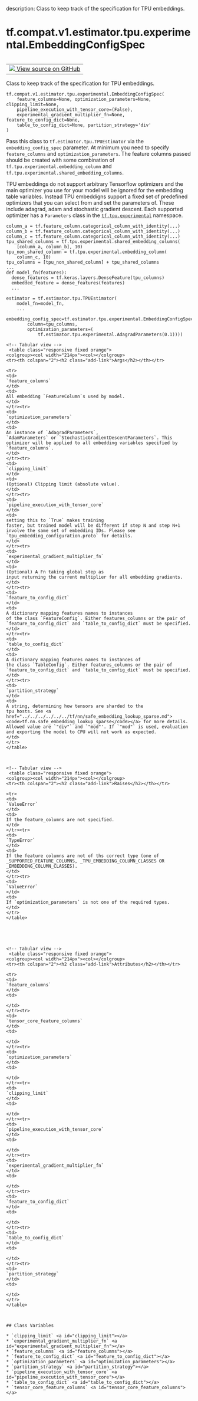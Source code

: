 description: Class to keep track of the specification for TPU embeddings.

<div itemscope itemtype="http://developers.google.com/ReferenceObject">
<meta itemprop="name" content="tf.compat.v1.estimator.tpu.experimental.EmbeddingConfigSpec" />
<meta itemprop="path" content="Stable" />
<meta itemprop="property" content="__new__"/>
<meta itemprop="property" content="clipping_limit"/>
<meta itemprop="property" content="experimental_gradient_multiplier_fn"/>
<meta itemprop="property" content="feature_columns"/>
<meta itemprop="property" content="feature_to_config_dict"/>
<meta itemprop="property" content="optimization_parameters"/>
<meta itemprop="property" content="partition_strategy"/>
<meta itemprop="property" content="pipeline_execution_with_tensor_core"/>
<meta itemprop="property" content="table_to_config_dict"/>
<meta itemprop="property" content="tensor_core_feature_columns"/>
</div>

# tf.compat.v1.estimator.tpu.experimental.EmbeddingConfigSpec

<!-- Insert buttons and diff -->

<table class="tfo-notebook-buttons tfo-api nocontent" align="left">
<td>
  <a target="_blank" href="https://github.com/tensorflow/estimator/tree/master/tensorflow_estimator/python/estimator/tpu/_tpu_estimator_embedding.py">
    <img src="https://www.tensorflow.org/images/GitHub-Mark-32px.png" />
    View source on GitHub
  </a>
</td>
</table>



Class to keep track of the specification for TPU embeddings.

<pre class="devsite-click-to-copy prettyprint lang-py tfo-signature-link">
<code>tf.compat.v1.estimator.tpu.experimental.EmbeddingConfigSpec(
    feature_columns=None, optimization_parameters=None, clipping_limit=None,
    pipeline_execution_with_tensor_core=(False),
    experimental_gradient_multiplier_fn=None, feature_to_config_dict=None,
    table_to_config_dict=None, partition_strategy='div'
)
</code></pre>



<!-- Placeholder for "Used in" -->

Pass this class to `tf.estimator.tpu.TPUEstimator` via the
`embedding_config_spec` parameter. At minimum you need to specify
`feature_columns` and `optimization_parameters`. The feature columns passed
should be created with some combination of
`tf.tpu.experimental.embedding_column` and
`tf.tpu.experimental.shared_embedding_columns`.

TPU embeddings do not support arbitrary Tensorflow optimizers and the
main optimizer you use for your model will be ignored for the embedding table
variables. Instead TPU embeddigns support a fixed set of predefined optimizers
that you can select from and set the parameters of. These include adagrad,
adam and stochastic gradient descent. Each supported optimizer has a
`Parameters` class in the <a href="../../../../../../tf/tpu/experimental.md"><code>tf.tpu.experimental</code></a> namespace.

```
column_a = tf.feature_column.categorical_column_with_identity(...)
column_b = tf.feature_column.categorical_column_with_identity(...)
column_c = tf.feature_column.categorical_column_with_identity(...)
tpu_shared_columns = tf.tpu.experimental.shared_embedding_columns(
    [column_a, column_b], 10)
tpu_non_shared_column = tf.tpu.experimental.embedding_column(
    column_c, 10)
tpu_columns = [tpu_non_shared_column] + tpu_shared_columns
...
def model_fn(features):
  dense_features = tf.keras.layers.DenseFeature(tpu_columns)
  embedded_feature = dense_features(features)
  ...

estimator = tf.estimator.tpu.TPUEstimator(
    model_fn=model_fn,
    ...
    embedding_config_spec=tf.estimator.tpu.experimental.EmbeddingConfigSpec(
        column=tpu_columns,
        optimization_parameters=(
            tf.estimator.tpu.experimental.AdagradParameters(0.1))))

<!-- Tabular view -->
 <table class="responsive fixed orange">
<colgroup><col width="214px"><col></colgroup>
<tr><th colspan="2"><h2 class="add-link">Args</h2></th></tr>

<tr>
<td>
`feature_columns`
</td>
<td>
All embedding `FeatureColumn`s used by model.
</td>
</tr><tr>
<td>
`optimization_parameters`
</td>
<td>
An instance of `AdagradParameters`,
`AdamParameters` or `StochasticGradientDescentParameters`. This
optimizer will be applied to all embedding variables specified by
`feature_columns`.
</td>
</tr><tr>
<td>
`clipping_limit`
</td>
<td>
(Optional) Clipping limit (absolute value).
</td>
</tr><tr>
<td>
`pipeline_execution_with_tensor_core`
</td>
<td>
setting this to `True` makes training
faster, but trained model will be different if step N and step N+1
involve the same set of embedding IDs. Please see
`tpu_embedding_configuration.proto` for details.
</td>
</tr><tr>
<td>
`experimental_gradient_multiplier_fn`
</td>
<td>
(Optional) A Fn taking global step as
input returning the current multiplier for all embedding gradients.
</td>
</tr><tr>
<td>
`feature_to_config_dict`
</td>
<td>
A dictionary mapping features names to instances
of the class `FeatureConfig`. Either features_columns or the pair of
`feature_to_config_dict` and `table_to_config_dict` must be specified.
</td>
</tr><tr>
<td>
`table_to_config_dict`
</td>
<td>
A dictionary mapping features names to instances of
the class `TableConfig`. Either features_columns or the pair of
`feature_to_config_dict` and `table_to_config_dict` must be specified.
</td>
</tr><tr>
<td>
`partition_strategy`
</td>
<td>
A string, determining how tensors are sharded to the
tpu hosts. See <a href="../../../../../../tf/nn/safe_embedding_lookup_sparse.md"><code>tf.nn.safe_embedding_lookup_sparse</code></a> for more details.
Allowed value are `"div"` and `"mod"'. If `"mod"` is used, evaluation
and exporting the model to CPU will not work as expected.
</td>
</tr>
</table>



<!-- Tabular view -->
 <table class="responsive fixed orange">
<colgroup><col width="214px"><col></colgroup>
<tr><th colspan="2"><h2 class="add-link">Raises</h2></th></tr>

<tr>
<td>
`ValueError`
</td>
<td>
If the feature_columns are not specified.
</td>
</tr><tr>
<td>
`TypeError`
</td>
<td>
If the feature columns are not of ths correct type (one of
_SUPPORTED_FEATURE_COLUMNS, _TPU_EMBEDDING_COLUMN_CLASSES OR
_EMBEDDING_COLUMN_CLASSES).
</td>
</tr><tr>
<td>
`ValueError`
</td>
<td>
If `optimization_parameters` is not one of the required types.
</td>
</tr>
</table>





<!-- Tabular view -->
 <table class="responsive fixed orange">
<colgroup><col width="214px"><col></colgroup>
<tr><th colspan="2"><h2 class="add-link">Attributes</h2></th></tr>

<tr>
<td>
`feature_columns`
</td>
<td>

</td>
</tr><tr>
<td>
`tensor_core_feature_columns`
</td>
<td>

</td>
</tr><tr>
<td>
`optimization_parameters`
</td>
<td>

</td>
</tr><tr>
<td>
`clipping_limit`
</td>
<td>

</td>
</tr><tr>
<td>
`pipeline_execution_with_tensor_core`
</td>
<td>

</td>
</tr><tr>
<td>
`experimental_gradient_multiplier_fn`
</td>
<td>

</td>
</tr><tr>
<td>
`feature_to_config_dict`
</td>
<td>

</td>
</tr><tr>
<td>
`table_to_config_dict`
</td>
<td>

</td>
</tr><tr>
<td>
`partition_strategy`
</td>
<td>

</td>
</tr>
</table>



## Class Variables

* `clipping_limit` <a id="clipping_limit"></a>
* `experimental_gradient_multiplier_fn` <a id="experimental_gradient_multiplier_fn"></a>
* `feature_columns` <a id="feature_columns"></a>
* `feature_to_config_dict` <a id="feature_to_config_dict"></a>
* `optimization_parameters` <a id="optimization_parameters"></a>
* `partition_strategy` <a id="partition_strategy"></a>
* `pipeline_execution_with_tensor_core` <a id="pipeline_execution_with_tensor_core"></a>
* `table_to_config_dict` <a id="table_to_config_dict"></a>
* `tensor_core_feature_columns` <a id="tensor_core_feature_columns"></a>
